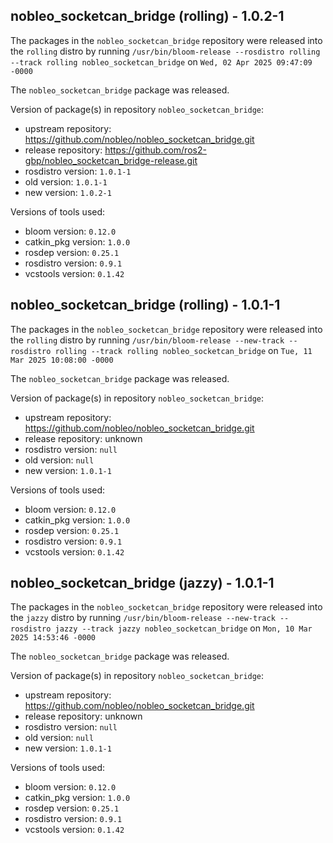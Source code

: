 ## nobleo_socketcan_bridge (rolling) - 1.0.2-1

The packages in the `nobleo_socketcan_bridge` repository were released into the `rolling` distro by running `/usr/bin/bloom-release --rosdistro rolling --track rolling nobleo_socketcan_bridge` on `Wed, 02 Apr 2025 09:47:09 -0000`

The `nobleo_socketcan_bridge` package was released.

Version of package(s) in repository `nobleo_socketcan_bridge`:

- upstream repository: https://github.com/nobleo/nobleo_socketcan_bridge.git
- release repository: https://github.com/ros2-gbp/nobleo_socketcan_bridge-release.git
- rosdistro version: `1.0.1-1`
- old version: `1.0.1-1`
- new version: `1.0.2-1`

Versions of tools used:

- bloom version: `0.12.0`
- catkin_pkg version: `1.0.0`
- rosdep version: `0.25.1`
- rosdistro version: `0.9.1`
- vcstools version: `0.1.42`


## nobleo_socketcan_bridge (rolling) - 1.0.1-1

The packages in the `nobleo_socketcan_bridge` repository were released into the `rolling` distro by running `/usr/bin/bloom-release --new-track --rosdistro rolling --track rolling nobleo_socketcan_bridge` on `Tue, 11 Mar 2025 10:08:00 -0000`

The `nobleo_socketcan_bridge` package was released.

Version of package(s) in repository `nobleo_socketcan_bridge`:

- upstream repository: https://github.com/nobleo/nobleo_socketcan_bridge.git
- release repository: unknown
- rosdistro version: `null`
- old version: `null`
- new version: `1.0.1-1`

Versions of tools used:

- bloom version: `0.12.0`
- catkin_pkg version: `1.0.0`
- rosdep version: `0.25.1`
- rosdistro version: `0.9.1`
- vcstools version: `0.1.42`


## nobleo_socketcan_bridge (jazzy) - 1.0.1-1

The packages in the `nobleo_socketcan_bridge` repository were released into the `jazzy` distro by running `/usr/bin/bloom-release --new-track --rosdistro jazzy --track jazzy nobleo_socketcan_bridge` on `Mon, 10 Mar 2025 14:53:46 -0000`

The `nobleo_socketcan_bridge` package was released.

Version of package(s) in repository `nobleo_socketcan_bridge`:

- upstream repository: https://github.com/nobleo/nobleo_socketcan_bridge.git
- release repository: unknown
- rosdistro version: `null`
- old version: `null`
- new version: `1.0.1-1`

Versions of tools used:

- bloom version: `0.12.0`
- catkin_pkg version: `1.0.0`
- rosdep version: `0.25.1`
- rosdistro version: `0.9.1`
- vcstools version: `0.1.42`


